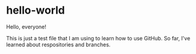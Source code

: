 # hello-world
Hello, everyone!

This is just a test file that I am using to learn how to use GitHub.
So far, I've learned about respositories and branches.
